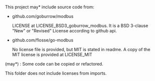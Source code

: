 This project may* include source code from:

* github.com/goburrow/modbus

	LICENSE at LICENSE_BSD3_goburrow_modbus.
	It is a BSD 3-clause "New" or "Revised" License according to github api.

* github.com/flosse/go-modbus
	
	No license file is provided, but MIT is stated in readme.
	A copy of the MIT license is provided at LICENSE_MIT
	
(may*) : Some code can be copied or refactored.

This folder does not include licenses from imports.
